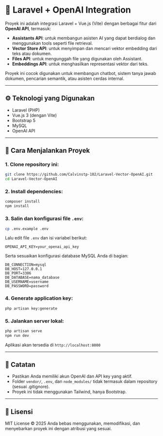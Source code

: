 # 🤖 Laravel + OpenAI Integration

Proyek ini adalah integrasi Laravel + Vue.js (Vite) dengan berbagai fitur dari **OpenAI API**, termasuk:

- **Assistants API**: untuk membangun asisten AI yang dapat berdialog dan menggunakan tools seperti file retrieval.
- **Vector Store API**: untuk menyimpan dan mencari vektor embedding dari teks atau dokumen.
- **Files API**: untuk mengunggah file yang digunakan oleh Assistant.
- **Embeddings API**: untuk menghasilkan representasi vektor dari teks.

Proyek ini cocok digunakan untuk membangun chatbot, sistem tanya jawab dokumen, pencarian semantik, atau asisten cerdas internal.

---

## ⚙️ Teknologi yang Digunakan

- Laravel (PHP)
- Vue.js 3 (dengan Vite)
- Bootstrap 5
- MySQL
- OpenAI API

---

## 🚀 Cara Menjalankan Proyek

### 1. Clone repository ini:

```bash
git clone https://github.com/Calvinstp-102/Laravel-Vector-OpenAI.git
cd Laravel-Vector-OpenAI
````

### 2. Install dependencies:

```bash
composer install
npm install
```

### 3. Salin dan konfigurasi file `.env`:

```bash
cp .env.example .env
```

Lalu edit file `.env` dan isi variabel berikut:

```env
OPENAI_API_KEY=your_openai_api_key
```

Serta sesuaikan konfigurasi database MySQL Anda di bagian:

```env
DB_CONNECTION=mysql
DB_HOST=127.0.0.1
DB_PORT=3306
DB_DATABASE=nama_database
DB_USERNAME=username
DB_PASSWORD=password
```

### 4. Generate application key:

```bash
php artisan key:generate
```

### 5. Jalankan server lokal:

```bash
php artisan serve
npm run dev
```

Aplikasi akan tersedia di `http://localhost:8000`

---

## 📌 Catatan

* Pastikan Anda memiliki akun OpenAI dan API key yang aktif.
* Folder `vendor/`, `.env`, dan `node_modules/` tidak termasuk dalam repository (sesuai .gitignore).
* Proyek ini tidak menggunakan Tailwind, hanya Bootstrap.

---

## 📝 Lisensi

MIT License © 2025
Anda bebas menggunakan, memodifikasi, dan menyebarkan proyek ini dengan atribusi yang sesuai.
